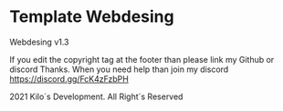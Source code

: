 # Template Webdesing
Webdesing v1.3

If you edit the copyright tag at the footer than please link my Github or discord Thanks.
When you need help than join my discord 
https://discord.gg/FcK4zFzbPH

2021 Kilo´s Development. All Right´s Reserved 

